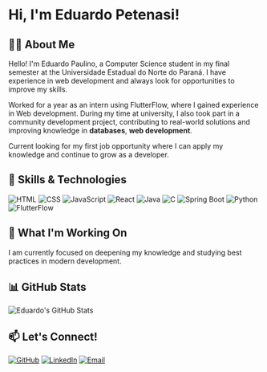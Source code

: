 # Hi, I'm Eduardo Petenasi!

## 👨‍💻 About Me
Hello! I'm Eduardo Paulino, a Computer Science student in my final semester at the Universidade Estadual do Norte do Paraná. I have experience in web development and always look for opportunities to improve my skills.

Worked for a year as an intern using FlutterFlow, where I gained experience in Web development. During my time at university, I also took part in a community development project, contributing to real-world solutions and improving knowledge in **databases**, **web development**.

Current looking for my first job opportunity where I can apply my knowledge and continue to grow as a developer.

## 🚀 Skills & Technologies
![HTML](https://img.shields.io/badge/HTML5-E34F26?style=for-the-badge&logo=html5&logoColor=white)
![CSS](https://img.shields.io/badge/CSS3-1572B6?style=for-the-badge&logo=css3&logoColor=white)
![JavaScript](https://img.shields.io/badge/JavaScript-F7DF1E?style=for-the-badge&logo=javascript&logoColor=black)
![React](https://img.shields.io/badge/React-61DAFB?style=for-the-badge&logo=react&logoColor=white)
![Java](https://img.shields.io/badge/Java-007396?style=for-the-badge&logo=java&logoColor=white)
![C](https://img.shields.io/badge/C-00599C?style=for-the-badge&logo=c&logoColor=white)
![Spring Boot](https://img.shields.io/badge/Spring%20Boot-6DB33F?style=for-the-badge&logo=springboot&logoColor=white)
![Python](https://img.shields.io/badge/Python-3776AB?style=for-the-badge&logo=python&logoColor=white)
![FlutterFlow](https://img.shields.io/badge/FlutterFlow-02569B?style=for-the-badge&logo=flutter&logoColor=white)

## 🔭 What I'm Working On
I am currently focused on deepening my knowledge and studying best practices in modern development.

## 📊 GitHub Stats
![Eduardo's GitHub Stats](https://github-readme-stats.vercel.app/api?username=Sussego&show_icons=true&theme=dark)

## 📫 Let's Connect!
[![GitHub](https://img.shields.io/badge/GitHub-181717?style=for-the-badge&logo=github&logoColor=white)](https://github.com/Sussego)
[![LinkedIn](https://img.shields.io/badge/LinkedIn-0A66C2?style=for-the-badge&logo=linkedin&logoColor=white)](https://linkedin.com/in/eduardo-paulino-sussego)
[![Email](https://img.shields.io/badge/Email-D14836?style=for-the-badge&logo=gmail&logoColor=white)](mailto:eduardopetenasi@gmail.com)

<!--
**Sussego/Sussego** is a ✨ _special_ ✨ repository because its `README.md` (this file) appears on your GitHub profile.

Here are some ideas to get you started:

- 🔭 I’m currently working on ...
- 🌱 I’m currently learning ...
- 👯 I’m looking to collaborate on ...
- 🤔 I’m looking for help with ...
- 💬 Ask me about ...
- 📫 How to reach me: ...
- 😄 Pronouns: ...
- ⚡ Fun fact: ...
-->
